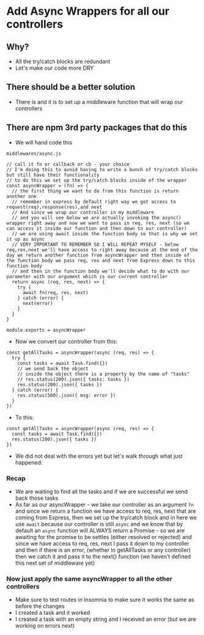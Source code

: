 # Add Async Wrappers for all our controllers

## Why?
* All the try/catch blocks are redundant
* Let's make our code more DRY

## There should be a better solution
* There is and it is to set up a middleware function that will wrap our controllers

## There are npm 3rd party packages that do this
* We will hand code this

`middlewares/async.js`

```
// call it fn or callback or cb - your choice
// I'm doing this to avoid having to write a bunch of try/catch blocks but still have their functionality
// to do this we set up the try/catch blocks inside of the wrapper
const asyncWrapper = (fn) => {
  // the first thing we want to do from this function is return another one
  // remember in express by default right way we got access to request(req),response(res),and next
  // And since we wrap our controller in my middleware
  // and you will see below we are actually invoking the async() wrapper right away and now we want to pass in req, res, next (so we can access it inside our function and then down to our controller)
  // we are using await inside the function body so that is why we set it up as async
  // VERY IMPORTANT TO REMEMBER SO I WILL REPEAT MYSELF - below req,res,next we'll have access to right away because at the end of the day we return another function from asyncWrapper and then inside of the function body we pass req, res and next from Express down to this function body
  // and then in the function body we'll decide what to do with our parameter with our argument which is our current controller
  return async (req, res, next) => {
    try {
      await fn(req, res, next)
    } catch (error) {
      next(error)
    }
  }
}

module.exports = asyncWrapper

```

* Now we convert our controller from this:

```
const getAllTasks = asyncWrapper(async (req, res) => {
  try {
    const tasks = await Task.find({})
    // we send back the object
    // inside the object there is a property by the name of "tasks"
    // res.status(200).json({ tasks: tasks })
    res.status(200).json({ tasks })
  } catch (error) {
    res.status(500).json({ msg: error })
  }
})
```

* To this:

```
const getAllTasks = asyncWrapper(async (req, res) => {
  const tasks = await Task.find({})
  res.status(200).json({ tasks })
})
```

* We did not deal with the errors yet but let's walk through what just happened:

### Recap
* We are waiting to find all the tasks and if we are successful we send back those tasks
* As far as our asyncWrapper - we take our controller as an argument `fn` and since we return a function we have access to req, res, next that are coming from Express, then we set up the try/catch block and in here we use `await` because our controller is still `async` and we know that by default an `async` function will ALWAYS return a Promise - so we are awaiting for the promise to be settles (either resolved or rejected) and since we have access to req, res, next I pass it down to my controller and then if there is an error, (whether in getAllTasks or any controller) then we catch it and pass it to the next() function (we haven't defined this next set of middleware yet)

### Now just apply the same asyncWrapper to all the other controllers
* Make sure to test routes in Insomnia to make sure it works the same as before the changes
* I created a task and it worked
* I created a task with an empty string and I received an error (but we are working on errors next)

